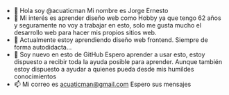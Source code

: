 - 👋 Hola soy @acuaticman Mi nombre es Jorge Ernesto
- 👀 Mi interés es aprender diseño web como Hobby ya que tengo 62 años y seguramente no voy a trabajar en esto, 
      solo me gusta mucho el desarrollo web para hacer mis propios sitios web.
- 🌱 Actualmente estoy aprendiendo diseño web frontend. Siempre de forma autodidacta...
- 💞️ Soy nuevo en esto de GitHub Espero aprender a usar esto, estoy dispuesto a recibir toda la ayuda posible para 
      aprender. Aunque también estoy dispuesto a ayudar a quienes pueda desde mis humildes conocimientos
- 📫 Mi correo es acuaticman@gmail.com Espero sus mensajes


